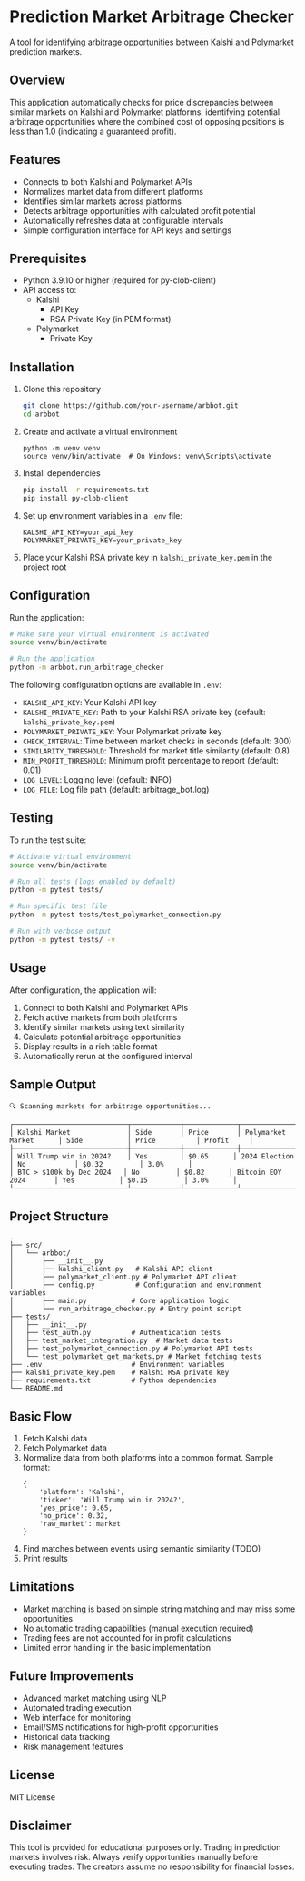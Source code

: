 # Prediction Market Arbitrage Checker

A tool for identifying arbitrage opportunities between Kalshi and Polymarket prediction markets.

## Overview

This application automatically checks for price discrepancies between similar markets on Kalshi and Polymarket platforms, identifying potential arbitrage opportunities where the combined cost of opposing positions is less than 1.0 (indicating a guaranteed profit).

## Features

- Connects to both Kalshi and Polymarket APIs
- Normalizes market data from different platforms
- Identifies similar markets across platforms
- Detects arbitrage opportunities with calculated profit potential
- Automatically refreshes data at configurable intervals
- Simple configuration interface for API keys and settings

## Prerequisites

- Python 3.9.10 or higher (required for py-clob-client)
- API access to:
  - Kalshi
    - API Key
    - RSA Private Key (in PEM format)
  - Polymarket
    - Private Key

## Installation


1. Clone this repository
   ```bash
   git clone https://github.com/your-username/arbbot.git
   cd arbbot
   ```

2. Create and activate a virtual environment
   ```
   python -m venv venv
   source venv/bin/activate  # On Windows: venv\Scripts\activate
   ```

3. Install dependencies
   ```bash
   pip install -r requirements.txt
   pip install py-clob-client
   ```

4. Set up environment variables in a `.env` file:
   ```
   KALSHI_API_KEY=your_api_key
   POLYMARKET_PRIVATE_KEY=your_private_key
   ```

5. Place your Kalshi RSA private key in `kalshi_private_key.pem` in the project root

## Configuration

Run the application:

```bash
# Make sure your virtual environment is activated
source venv/bin/activate

# Run the application
python -m arbbot.run_arbitrage_checker
```

The following configuration options are available in `.env`:

- `KALSHI_API_KEY`: Your Kalshi API key
- `KALSHI_PRIVATE_KEY`: Path to your Kalshi RSA private key (default: `kalshi_private_key.pem`)
- `POLYMARKET_PRIVATE_KEY`: Your Polymarket private key
- `CHECK_INTERVAL`: Time between market checks in seconds (default: 300)
- `SIMILARITY_THRESHOLD`: Threshold for market title similarity (default: 0.8)
- `MIN_PROFIT_THRESHOLD`: Minimum profit percentage to report (default: 0.01)
- `LOG_LEVEL`: Logging level (default: INFO)
- `LOG_FILE`: Log file path (default: arbitrage_bot.log)

## Testing

To run the test suite:

```bash
# Activate virtual environment
source venv/bin/activate

# Run all tests (logs enabled by default)
python -m pytest tests/

# Run specific test file
python -m pytest tests/test_polymarket_connection.py

# Run with verbose output
python -m pytest tests/ -v
```

## Usage

After configuration, the application will:

1. Connect to both Kalshi and Polymarket APIs
2. Fetch active markets from both platforms
3. Identify similar markets using text similarity
4. Calculate potential arbitrage opportunities
5. Display results in a rich table format
6. Automatically rerun at the configured interval

## Sample Output

```
🔍 Scanning markets for arbitrage opportunities...

┌────────────────────────────┬────────────┬─────────────┬─────────────────────────┬────────────────┬─────────────────┬────────────┐
│ Kalshi Market              │ Side       │ Price       │ Polymarket Market      │ Side           │ Price          │ Profit     │
├────────────────────────────┼────────────┼─────────────┼─────────────────────────┼────────────────┼─────────────────┼────────────┤
│ Will Trump win in 2024?    │ Yes        │ $0.65      │ 2024 Election          │ No            │ $0.32         │ 3.0%      │
│ BTC > $100k by Dec 2024   │ No         │ $0.82      │ Bitcoin EOY 2024       │ Yes           │ $0.15         │ 3.0%      │
└────────────────────────────┴────────────┴─────────────┴─────────────────────────┴────────────────┴─────────────────┴────────────┘
```

## Project Structure

```
.
├── src/
│   └── arbbot/
│       ├── __init__.py
│       ├── kalshi_client.py   # Kalshi API client
│       ├── polymarket_client.py # Polymarket API client
│       ├── config.py          # Configuration and environment variables
│       ├── main.py           # Core application logic
│       └── run_arbitrage_checker.py # Entry point script
├── tests/
│   ├── __init__.py
│   ├── test_auth.py          # Authentication tests
│   ├── test_market_integration.py  # Market data tests
│   ├── test_polymarket_connection.py # Polymarket API tests
│   └── test_polymarket_get_markets.py # Market fetching tests
├── .env                      # Environment variables
├── kalshi_private_key.pem    # Kalshi RSA private key
├── requirements.txt          # Python dependencies
└── README.md                 
```

## Basic Flow
1. Fetch Kalshi data
2. Fetch Polymarket data
3. Normalize data from both platforms into a common format. Sample format:
    ```
    {
        'platform': 'Kalshi',
        'ticker': 'Will Trump win in 2024?',
        'yes_price': 0.65,
        'no_price': 0.32,
        'raw_market': market
    }
    ```
4. Find matches between events using semantic similarity (TODO)
5. Print results

## Limitations

- Market matching is based on simple string matching and may miss some opportunities
- No automatic trading capabilities (manual execution required)
- Trading fees are not accounted for in profit calculations
- Limited error handling in the basic implementation

## Future Improvements

- Advanced market matching using NLP
- Automated trading execution
- Web interface for monitoring
- Email/SMS notifications for high-profit opportunities
- Historical data tracking
- Risk management features

## License

MIT License

## Disclaimer

This tool is provided for educational purposes only. Trading in prediction markets involves risk. Always verify opportunities manually before executing trades. The creators assume no responsibility for financial losses.